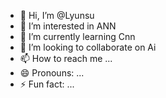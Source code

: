 - 👋 Hi, I’m @Lyunsu
- 👀 I’m interested in ANN
- 🌱 I’m currently learning Cnn
- 💞️ I’m looking to collaborate on Ai 
- 📫 How to reach me ...
- 😄 Pronouns: ...
- ⚡ Fun fact: ...

<!---
Lyunsu/Lyunsu is a ✨ special ✨ repository because its `README.md` (this file) appears on your GitHub profile.
You can click the Preview link to take a look at your changes.
--->
